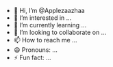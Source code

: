 - 👋 Hi, I’m @Applezaazhaa
- 👀 I’m interested in ...
- 🌱 I’m currently learning ...
- 💞️ I’m looking to collaborate on ...
- 📫 How to reach me ...
- 😄 Pronouns: ...
- ⚡ Fun fact: ...

<!---
Applezaazhaa/Applezaazhaa is a ✨ special ✨ repository because its `README.md` (this file) appears on your GitHub profile.
You can click the Preview link to take a look at your changes.
--->

